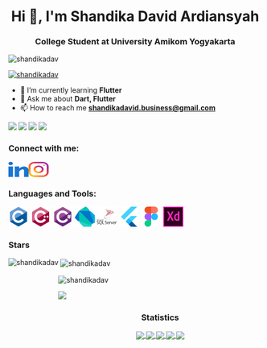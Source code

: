 <h1 align="center">Hi 👋, I'm Shandika David Ardiansyah</h1>
<h3 align="center">College Student at University Amikom Yogyakarta</h3>
<p align="left"> <img src="https://komarev.com/ghpvc/?username=shandikadav&label=Profile%20views&color=0e75b6&style=flat" alt="shandikadav" /> </p>

<p align="left"> <a href="https://github.com/ryo-ma/github-profile-trophy"><img src="https://github-profile-trophy.vercel.app/?username=shandikadav&theme=" alt="shandikadav" /></a> </p>

- 🌱 I’m currently learning **Flutter**
- 💬 Ask me about **Dart, Flutter**
- 📫 How to reach me **shandikadavid.business@gmail.com**

<div> <a href="https://www.linkedin.com/in/shandika-david-ardiansyah-519b2621b/" target="_blank"><img src="https://img.shields.io/badge/LinkedIn-0077B5?style=for-the-badge&logo=linkedin&logoColor=white" target="_blank"></a>
<a href="https://github.com/shandikadav" target="_blank"><img src="https://img.shields.io/badge/GitHub-100000?style=for-the-badge&logo=github&logoColor=white" target="_blank"></a>
<a href="https://instagram.com/shandikadav_" target="_blank"><img src="https://img.shields.io/badge/Instagram-E4405F?style=for-the-badge&logo=instagram&logoColor=white" target="_blank"></a>
<a href = "mailto:shandikadavid.business@gmail.com"><img src="https://img.shields.io/badge/-Gmail-%23333?style=for-the-badge&logo=gmail&logoColor=white" target="_blank"></a>
</div><h3 align="left">Connect with me:</h3>
<p align="left">
<a href="https://linkedin.com/in/shandika-david-ardiansyah-519b2621b/" target="blank"><img align="center" src="https://raw.githubusercontent.com/teamedwardforever/Readme-Generator/71f25dd8b98329b168142a6b782a107b75eab178/svg/Social/linked-in-alt.svg" alt="shandika-david-ardiansyah-519b2621b/" height="30" width="40" /></a><a href="https://instagram.com/shandikadav_" target="blank"><img align="center" src="https://raw.githubusercontent.com/teamedwardforever/Readme-Generator/71f25dd8b98329b168142a6b782a107b75eab178/svg/Social/instagram.svg" alt="shandikadav_" height="30" width="40" /></a></p>

<h3 align="left">Languages and Tools:</h3>
<p align="left">
<img src="https://raw.githubusercontent.com/teamedwardforever/Readme-Generator/71f25dd8b98329b168142a6b782a107b75eab178/svg/Skills/Languages/c-original.svg" alt="C" width="40" height="40"/>
<img src="https://raw.githubusercontent.com/teamedwardforever/Readme-Generator/71f25dd8b98329b168142a6b782a107b75eab178/svg/Skills/Languages/cplusplus-original.svg" alt="CPP" width="40" height="40"/>
<img src="https://raw.githubusercontent.com/teamedwardforever/Readme-Generator/71f25dd8b98329b168142a6b782a107b75eab178/svg/Skills/Languages/csharp-original.svg" alt="Csharp" width="40" height="40"/>
<img src="https://raw.githubusercontent.com/teamedwardforever/Readme-Generator/71f25dd8b98329b168142a6b782a107b75eab178/svg/Skills/Mobile/dartlang-icon.svg" alt="Dart" width="40" height="40"/>
<img src="https://raw.githubusercontent.com/teamedwardforever/Readme-Generator/71f25dd8b98329b168142a6b782a107b75eab178/svg/Skills/Database/microsoft-sql-server-logo.svg" alt="Microsoft Sql Server" width="40" height="40"/>
<img src="https://raw.githubusercontent.com/teamedwardforever/Readme-Generator/71f25dd8b98329b168142a6b782a107b75eab178/svg/Skills/Mobile/flutterio-icon.svg" alt="Flutter" width="40" height="40"/>
<img src="https://raw.githubusercontent.com/teamedwardforever/Readme-Generator/71f25dd8b98329b168142a6b782a107b75eab178/svg/Skills/Software/figma-icon.svg" alt="Figma" width="40" height="40"/>
<img src="https://raw.githubusercontent.com/teamedwardforever/Readme-Generator/71f25dd8b98329b168142a6b782a107b75eab178/svg/Skills/Software/adobe-xd.svg" alt="Adobe-Xd" width="40" height="40"/>
</p>

<h3 align="left">Stars</h3>
<img align="left" height="180em" src="https://github-readme-stats.vercel.app/api/top-langs/?username=shandikadav&layout=compact&theme=tokyonight" alt=shandikadav />

<p>&nbsp;<img align="center" height="180em" src="https://github-readme-stats.vercel.app/api?username=shandikadav&show_icons=true&locale=en&theme=tokyonight" alt="shandikadav" /></p>

<p><img align="center" height="180em" src="https://github-readme-streak-stats.herokuapp.com/?user=shandikadav&theme=tokyonight" alt="shandikadav" /></p>

<img src="https://user-images.githubusercontent.com/73097560/115834477-dbab4500-a447-11eb-908a-139a6edaec5c.gif"><h3 align="center">Statistics</h3>
<div align="center">
<a href="https://github.com/shandikadav">
<img align="center" src="http://github-profile-summary-cards.vercel.app/api/cards/stats?username=shandikadav&theme=2077" height="180em" />
<img align="center" src="http://github-profile-summary-cards.vercel.app/api/cards/most-commit-language?username=shandikadav&theme=2077" height="180em" />
<img align="center" src="http://github-profile-summary-cards.vercel.app/api/cards/repos-per-language?username=shandikadav&theme=onedark" height="180em" />
<img align="center" src="http://github-profile-summary-cards.vercel.app/api/cards/productive-time?username=shandikadav&theme=2077" height="180em" />
<img align="center" src="http://github-profile-summary-cards.vercel.app/api/cards/profile-details?username=shandikadav&theme=2077" height="180em" />
</div>
